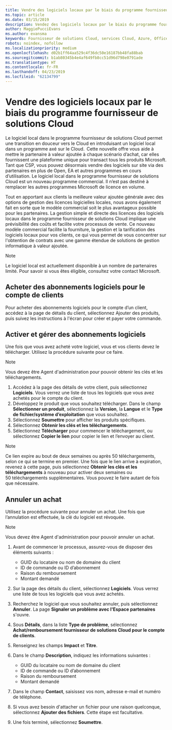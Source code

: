 ```yaml
---
title: Vendre des logiciels locaux par le biais du programme fournisseur de solutions Cloud | Espace partenaires
ms.topic: article
ms.date: 03/15/2019
description: Vendez des logiciels locaux par le biais du programme fournisseur de solutions Cloud.
author: MaggiePucciEvans
ms.author: evansma
keywords: Fournisseur de solutions Cloud, services Cloud, Azure, Office 365, Dynamics, partenaire fournisseur de solutions Cloud, vente par fournisseur de solutions Cloud, partenaire direct, partenaire fournisseur de solutions Cloud direct, revendeur fournisseur de solutions Cloud indirect, fournisseur de solutions Cloud direct, fournisseur de solutions Cloud indirect, modèle direct, modèle indirect, revendeur indirect, fournisseur indirect, fournisseur, distributeur, programme fournisseur de solutions cloud
robots: noindex, nofollow
ms.localizationpriority: medium
ms.openlocfilehash: d02b1ff64aa529c4f36dc50e16187bb48fa88bab
ms.sourcegitcommit: b1ab80345b4e4af649fb8cc51d96d798e0791ade
ms.translationtype: HT
ms.contentlocale: fr-FR
ms.lasthandoff: 04/23/2019
ms.locfileid: "62134799"
---
```

# <a name="sell-on-premise-software-through-csp"></a>Vendre des logiciels locaux par le biais du programme fournisseur de solutions Cloud

Le logiciel local dans le programme fournisseur de solutions Cloud permet une transition en douceur vers le Cloud en introduisant un logiciel local dans un programme axé sur le Cloud.  Cette nouvelle offre vous aide à mettre le partenaire à valeur ajoutée à chaque scénario d’achat, car elles fournissent une plateforme unique pour transact tous les produits Microsoft. Tant que CSP, vous pouvez désormais vendre des logiciels sur site via des partenaires en plus de Open, EA et autres programmes en cours d’utilisation. Le logiciel local dans le programme fournisseur de solutions Cloud est un nouveau programme commercial. Il n’est pas destiné à remplacer les autres programmes Microsoft de licence en volume. 
 
Tout en apportant aux clients la meilleure valeur ajoutée générale avec des options de gestion des licences logicielles locales, nous avons également fait en sorte que le modèle commercial soit le plus avantageux possible pour les partenaires. La gestion simple et directe des licences des logiciels locaux dans le programme fournisseur de solutions Cloud implique une prévisibilité des coûts et facilite votre processus de vente. Ce nouveau modèle commercial facilite la fourniture, la gestion et la tarification des logiciels locaux pour vos clients, ce qui vous permet de vous concentrer sur l'obtention de contrats avec une gamme étendue de solutions de gestion informatique à valeur ajoutée. 

>[!NOTE]
>Le logiciel local est actuellement disponible à un nombre de partenaires limité. Pour savoir si vous êtes éligible, consultez votre contact Microsoft. 


## <a name="buy-software-subscriptions-on-behalf-of-customers"></a>Acheter des abonnements logiciels pour le compte de clients

Pour acheter des abonnements logiciels pour le compte d’un client, accédez à la page de détails du client, sélectionnez Ajouter des produits, puis suivez les instructions à l'écran pour créer et payer votre commande.

## <a name="activate-and-manage-software-subscriptions"></a>Activer et gérer des abonnements logiciels

Une fois que vous avez acheté votre logiciel, vous et vos clients devez le télécharger. Utilisez la procédure suivante pour ce faire. 

>[!NOTE]
>Vous devez être Agent d'administration pour pouvoir obtenir les clés et les téléchargements. 

1. Accédez à la page des détails de votre client, puis sélectionnez **Logiciels**. Vous verrez une liste de tous les logiciels que vous avez achetés pour le compte du client. 
2.  Développez le produit que vous souhaitez télécharger. Dans le champ **Sélectionner un produit**, sélectionnez la **Version**, la **Langue** et le **Type de fichier/système d’exploitation** que vous souhaitez. 
3.  Sélectionnez **Soumettre** pour afficher les produits spécifiques. 
4.  Sélectionnez **Obtenir les clés et les téléchargements**. 
5.  Sélectionnez **Télécharger** pour commencer le téléchargement, ou sélectionnez **Copier le lien** pour copier le lien et l’envoyer au client. 

>[!NOTE]
>Ce lien expire au bout de deux semaines ou après 50 téléchargements, selon ce qui se termine en premier. Une fois que le lien arrive à expiration, revenez à cette page, puis sélectionnez **Obtenir les clés et les téléchargements** à nouveau pour activer deux semaines ou 50 téléchargements supplémentaires. Vous pouvez le faire autant de fois que nécessaire. 


## <a name="cancel-a-purchase"></a>Annuler un achat
Utilisez la procédure suivante pour annuler un achat. Une fois que l’annulation est effectuée, la clé du logiciel est révoquée. 

>[!NOTE]
>Vous devez être Agent d'administration pour pouvoir annuler un achat. 

1.  Avant de commencer le processus, assurez-vous de disposer des éléments suivants : 
    -   GUID du locataire ou nom de domaine du client
    -   ID de commande ou ID d’abonnement
    -   Raison du remboursement
    -   Montant demandé

2.  Sur la page des détails du client, sélectionnez **Logiciels**. Vous verrez une liste de tous les logiciels que vous avez achetés. 

3.  Recherchez le logiciel que vous souhaitez annuler, puis sélectionnez **Annuler**. La page **Signaler un problème avec l'Espace partenaires** s'ouvre. 

4.  Sous **Détails**, dans la liste **Type de problème**, sélectionnez **Achat/remboursement fournisseur de solutions Cloud pour le compte de clients**.

5.  Renseignez les champs **Impact** et **Titre**. 

6.  Dans le champ **Description**, indiquez les informations suivantes : 
    -   GUID du locataire ou nom de domaine du client
    -   ID de commande ou ID d’abonnement
    -   Raison du remboursement
    -   Montant demandé

7.  Dans le champ **Contact**, saisissez vos nom, adresse e-mail et numéro de téléphone. 

8.  Si vous avez besoin d'attacher un fichier pour une raison quelconque, sélectionnez **Ajouter des fichiers**. Cette étape est facultative. 

9.  Une fois terminé, sélectionnez **Soumettre**.